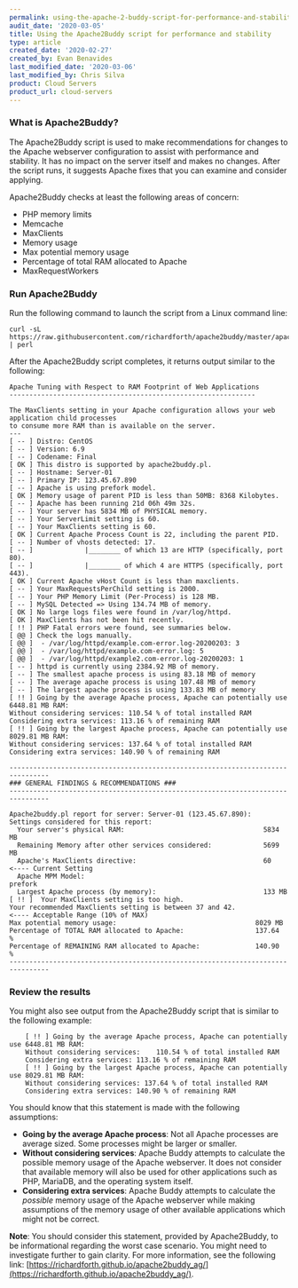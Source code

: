 ```yaml
---
permalink: using-the-apache-2-buddy-script-for-performance-and-stability/
audit_date: '2020-03-05'
title: Using the Apache2Buddy script for performance and stability
type: article
created_date: '2020-02-27'
created_by: Evan Benavides
last_modified_date: '2020-03-06'
last_modified_by: Chris Silva
product: Cloud Servers
product_url: cloud-servers
---
```


### What is Apache2Buddy?

The Apache2Buddy script is used to make recommendations for changes to the Apache webserver configuration to assist with performance and stability. It has no impact on the server itself and makes no changes. After the script runs, it suggests Apache fixes that you can examine and consider applying. 

Apache2Buddy checks at least the following areas of concern:
- PHP memory limits
- Memcache
- MaxClients
- Memory usage
- Max potential memory usage
- Percentage of total RAM allocated to Apache
- MaxRequestWorkers

### Run Apache2Buddy

Run the following command to launch the script from a Linux command line:

```
curl -sL https://raw.githubusercontent.com/richardforth/apache2buddy/master/apache2buddy.pl | perl
```

After the Apache2Buddy script completes, it returns output similar to the following:


    Apache Tuning with Respect to RAM Footprint of Web Applications
    --------------------------------------------------------------

    The MaxClients setting in your Apache configuration allows your web application child processes 
    to consume more RAM than is available on the server.
    ---
    [ -- ] Distro: CentOS
    [ -- ] Version: 6.9
    [ -- ] Codename: Final
    [ OK ] This distro is supported by apache2buddy.pl.
    [ -- ] Hostname: Server-01
    [ -- ] Primary IP: 123.45.67.890
    [ -- ] Apache is using prefork model.
    [ OK ] Memory usage of parent PID is less than 50MB: 8368 Kilobytes.
    [ -- ] Apache has been running 21d 06h 49m 32s.
    [ -- ] Your server has 5834 MB of PHYSICAL memory.
    [ -- ] Your ServerLimit setting is 60.
    [ -- ] Your MaxClients setting is 60.
    [ OK ] Current Apache Process Count is 22, including the parent PID.
    [ -- ] Number of vhosts detected: 17.
    [ -- ]             |________ of which 13 are HTTP (specifically, port 80).
    [ -- ]             |________ of which 4 are HTTPS (specifically, port 443).
    [ OK ] Current Apache vHost Count is less than maxclients.
    [ -- ] Your MaxRequestsPerChild setting is 2000.
    [ -- ] Your PHP Memory Limit (Per-Process) is 128 MB.
    [ -- ] MySQL Detected => Using 134.74 MB of memory.
    [ OK ] No large logs files were found in /var/log/httpd.
    [ OK ] MaxClients has not been hit recently.
    [ !! ] PHP Fatal errors were found, see summaries below.
    [ @@ ] Check the logs manually.
    [ @@ ]  - /var/log/httpd/example.com-error.log-20200203: 3
    [ @@ ]  - /var/log/httpd/example.com-error.log: 5
    [ @@ ]  - /var/log/httpd/example2.com-error.log-20200203: 1
    [ -- ] httpd is currently using 2384.92 MB of memory.
    [ -- ] The smallest apache process is using 83.18 MB of memory
    [ -- ] The average apache process is using 107.48 MB of memory
    [ -- ] The largest apache process is using 133.83 MB of memory
    [ !! ] Going by the average Apache process, Apache can potentially use 6448.81 MB RAM: 
    Without considering services: 110.54 % of total installed RAM 
    Considering extra services: 113.16 % of remaining RAM 
    [ !! ] Going by the largest Apache process, Apache can potentially use 8029.81 MB RAM: 
    Without considering services: 137.64 % of total installed RAM 
    Considering extra services: 140.90 % of remaining RAM

    --------------------------------------------------------------------------------
    ### GENERAL FINDINGS & RECOMMENDATIONS ###
    --------------------------------------------------------------------------------

    Apache2buddy.pl report for server: Server-01 (123.45.67.890):
    Settings considered for this report:
      Your server's physical RAM:                                   5834 MB
      Remaining Memory after other services considered:             5699 MB
      Apache's MaxClients directive:                                60       <---- Current Setting    
      Apache MPM Model:                                             prefork
      Largest Apache process (by memory):                           133 MB
    [ !! ]  Your MaxClients setting is too high.
    Your recommended MaxClients setting is between 37 and 42.              <---- Acceptable Range (10% of MAX)
    Max potential memory usage:                                   8029 MB
    Percentage of TOTAL RAM allocated to Apache:                  137.64  %
    Percentage of REMAINING RAM allocated to Apache:              140.90  %
    --------------------------------------------------------------------------------

### Review the results

You might also see output from the Apache2Buddy script that is similar to the following example:

        [ !! ] Going by the average Apache process, Apache can potentially use 6448.81 MB RAM: 
        Without considering services:    110.54 % of total installed RAM 
        Considering extra services: 113.16 % of remaining RAM 
        [ !! ] Going by the largest Apache process, Apache can potentially use 8029.81 MB RAM: 
        Without considering services: 137.64 % of total installed RAM             
        Considering extra services: 140.90 % of remaining RAM

You should know that this statement is made with the following assumptions:

-  **Going by the average Apache process**: Not all Apache processes are average sized. Some processes
   might be larger or smaller.
-  **Without considering services**: Apache Buddy attempts to calculate the possible memory usage of
   the Apache webserver. It does not consider that available memory will also be used for other
   applications such as PHP, MariaDB, and the operating system itself.
-  **Considering extra services**: Apache Buddy attempts to calculate the *possible* memory usage of
   the Apache webserver while making assumptions of the memory usage of other available applications
   which might not be correct.

**Note**:
You should consider this statement, provided by Apache2Buddy, to be informational regarding the worst
case scenario. You might need to investigate further to gain clarity. For more information, see the following link: [https://richardforth.github.io/apache2buddy_ag/](https://richardforth.github.io/apache2buddy_ag/).
